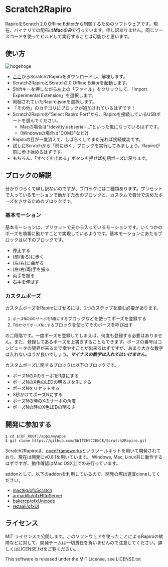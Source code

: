 # Scratch2Rapiro
RapiroをScratch 2.0 Offline Editorから制御するためのソフトウェアです。現在、バイナリでの配布は***Macのみ***で行っています。申し訳ありません。同じソースコードを使ってビルドして実行することは可能かと思います。

## 使い方
![hogehoge](https://cloud.githubusercontent.com/assets/178418/3809127/2d909494-1c80-11e4-9568-671570a47641.gif)

- [ここ](http://ssci.to/)からScratch2Rapiroをダウンロードし、解凍します。
- Scratch2RapiroとScratch2.0 Offline Editorを起動します。
- Shiftキーを押しながら左上の「ファイル」をクリックして、「Import Experimental Extension」を選択します。
- 同梱されていたRapiro.jsonを選択します。
- 「その他」のカテゴリにブロックが追加されているはずです！
- Scratch2Rapiroの"Select Rapiro Port"から、Rapiroを接続しているUSBポートを選んでください。
  - Macの場合は"/dev/tty.usbserial-..."といった風になっているはずです。
  - (Windowsの場合は"COM3"など?)
- Rapiroの目が一度消えて、しばらくしてまた光れば接続成功です。
- 試しにScratchから「前に歩く」ブロックを実行してみましょう。Rapiroが前に歩き始めるはずです。
- もちろん、「すべてを止める」ボタンを押せば初期ポーズに戻ります。

## ブロックの解説
分かりづらくて申し訳ないのですが、ブロックには二種類あります。プリセットで入っているモーションで動かすためのブロックと、カスタムで自分で決めたポーズをさせるためのブロックです。

### 基本モーション
基本モーションは、プリセットで元から入っているモーションです。いくつかのポーズを順番に動かすことで実現しているようです。基本モーションにあたるブロックは以下のブロックです。

- 停止する
-  (前/後ろ)に歩く
- (左/右)に曲がる
- (左/右/両)手を振る
- 両手を握る
- 右手を伸ばす

### カスタムポーズ
カスタムポーズをRapiroにさせるには、2つのステップを踏む必要があります。

1. ```ポーズNのXのサーボをR度にする```ブロックなどを使ってポーズを登録する
2. ```T秒かけてポーズNにする```ブロックを使ってそのポーズを呼び出す

の二段階です。一度ポーズを登録してしまえば、何度も登録する必要はありません。また、登録してあるポーズを上書きすることもできます。ポーズの番号はコンピュータの限界が来るまで増やすことが出来るはずですが、あまり大きな数字は入れないほうが良いでしょう。***マイナスの数字は入れてはいけません。***

カスタムポーズに関するブロックは以下のブロックです。

- ポーズNのXのサーボをR度にする
- ポーズNのX色のLEDの明るさをRにする
- ポーズNをリセットする
- S秒かけてポーズNにする
- ポーズNの時のXのサーボの角度
- ポーズNの時のX色LEDの明るさ

## 開発に参加する
```
$ cd $(OF_ROOT)/apps/myapps
$ git clone https://github.com/SWITCHSCIENCE/Scratch2Rapiro.git
```

Scratch2Rapiroは、[openFrameworks](http://openframeworks.jp/)というツールキットを用いて開発されており、現在は開発にv0.8.1を用いています。
Windows, Mac, Linux共に動作するはずですが、動作確認はMac OSX上でのみ行っています。

addonとして、以下のaddonを利用しているので、開発の際は適宜cloneしてください。

- [mactkg/ofxScratch](https://github.com/mactkg/ofxScratch)
- [armadillu/ofxHttpServer](https://github.com/armadillu/ofxHttpServer)
- [bakercp/ofxUnicode](https://github.com/bakercp/ofxUnicode)
- [rezaali/ofxUI](https://github.com/rezaali/ofxUI)

## ライセンス
MIT ライセンスで公開します。このソフトウェアを使ったことによるRapiroの故障などに対して、開発チームは一切責任を負いませんので注意してください。詳しくはLICENSE.txtをご覧ください。

This software is released under the MIT License, see LICENSE.txt

